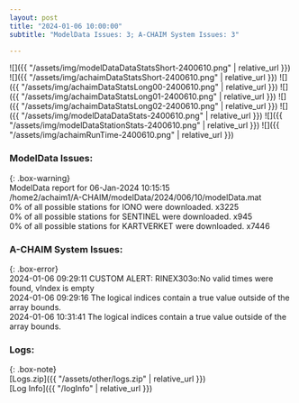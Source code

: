 ```yaml
---
layout: post
title: "2024-01-06 10:00:00"
subtitle: "ModelData Issues: 3; A-CHAIM System Issues: 3"

---
```


![]({{ "/assets/img/modelDataDataStatsShort-2400610.png" | relative_url }})
![]({{ "/assets/img/achaimDataStatsShort-2400610.png" | relative_url }})
![]({{ "/assets/img/achaimDataStatsLong00-2400610.png" | relative_url }})
![]({{ "/assets/img/achaimDataStatsLong01-2400610.png" | relative_url }})
![]({{ "/assets/img/achaimDataStatsLong02-2400610.png" | relative_url }})
![]({{ "/assets/img/modelDataDataStats-2400610.png" | relative_url }})
![]({{ "/assets/img/modelDataStationStats-2400610.png" | relative_url }})
![]({{ "/assets/img/achaimRunTime-2400610.png" | relative_url }})


### ModelData Issues:  
  
{: .box-warning}  
 ModelData report for 06-Jan-2024 10:15:15   
 /home2/achaim1/A-CHAIM/modelData/2024/006/10/modelData.mat   
 0% of all possible stations for IONO were downloaded. x3225   
 0% of all possible stations for SENTINEL were downloaded. x945   
 0% of all possible stations for KARTVERKET were downloaded. x7446   
  
### A-CHAIM System Issues:  
  
{: .box-error}  
2024-01-06 09:29:11 CUSTOM ALERT: RINEX303o:No valid times were found, vIndex is empty  
2024-01-06 09:29:16 The logical indices contain a true value outside of the array bounds.  
2024-01-06 10:31:41 The logical indices contain a true value outside of the array bounds.  

### Logs:  
  
{: .box-note}  
[Logs.zip]({{ "/assets/other/logs.zip" | relative_url }})  
[Log Info]({{ "/logInfo" | relative_url }})  
